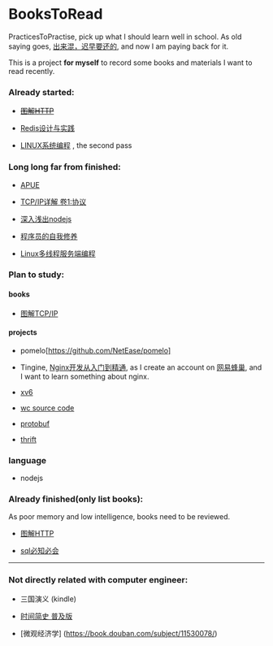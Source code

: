 # BooksToRead

PracticesToPractise, pick up what I should learn well in school. As old saying goes, [出来混，迟早要还的](http://img31.mtime.cn/CMS/Gallery/2012/11/04/135111.99760996_900.jpg), and now I am paying back for it.

This is a project **for myself** to record some books and materials I want to read recently.

### Already started:

* ~~[图解HTTP](http://book.douban.com/subject/25863515/)~~

* [Redis设计与实践](http://book.douban.com/subject/25900156/)

* [LINUX系统编程](https://book.douban.com/subject/3907181/) , the second pass


### Long long far from finished:
* [APUE](http://book.douban.com/subject/1788421/)

* [TCP/IP详解 卷1:协议](http://book.douban.com/subject/1088054/)

* [深入浅出nodejs](http://book.douban.com/subject/25768396/)

* [程序员的自我修养](https://book.douban.com/subject/3652388/) 

* [Linux多线程服务端编程](http://book.douban.com/subject/20471211/)

### Plan to study:

#### books
* [图解TCP/IP](http://book.douban.com/subject/24737674/)

#### projects
* pomelo[https://github.com/NetEase/pomelo]

* Tingine, [Nginx开发从入门到精通](http://tengine.taobao.org/book/index.html), as I create an account on [网易蜂巢](https://c.163.com), and I want to learn something about nginx.

* [xv6](https://pdos.csail.mit.edu/6.828/2011/xv6.html)

* [wc source code](https://www.gnu.org/software/cflow/manual/html_node/Source-of-wc-command.html)

* [protobuf](https://github.com/google/protobuf)
 
* [thrift](https://github.com/apache/thrift)

### language
* nodejs

### Already finished(only list books):

As poor memory and low intelligence, books need to be reviewed.

* [图解HTTP](http://book.douban.com/subject/25863515/)

* [sql必知必会](http://book.douban.com/subject/2124377/)

---

### Not directly related with computer engineer:
* 三国演义 (kindle)

* [时间简史 普及版](http://book.douban.com/subject/1474050/) 

* [微观经济学] (https://book.douban.com/subject/11530078/)

